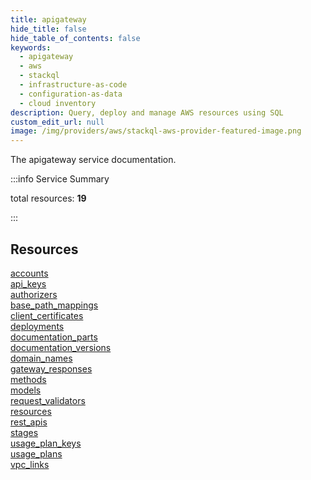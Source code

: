 ```yaml
---
title: apigateway
hide_title: false
hide_table_of_contents: false
keywords:
  - apigateway
  - aws
  - stackql
  - infrastructure-as-code
  - configuration-as-data
  - cloud inventory
description: Query, deploy and manage AWS resources using SQL
custom_edit_url: null
image: /img/providers/aws/stackql-aws-provider-featured-image.png
---
```


The apigateway service documentation.

:::info Service Summary

<div class="row">
<div class="providerDocColumn">
<span>total resources:&nbsp;<b>19</b></span><br />
</div>
</div>

:::

## Resources
<div class="row">
<div class="providerDocColumn">
<a href="/providers/aws/apigateway/accounts/">accounts</a><br />
<a href="/providers/aws/apigateway/api_keys/">api_keys</a><br />
<a href="/providers/aws/apigateway/authorizers/">authorizers</a><br />
<a href="/providers/aws/apigateway/base_path_mappings/">base_path_mappings</a><br />
<a href="/providers/aws/apigateway/client_certificates/">client_certificates</a><br />
<a href="/providers/aws/apigateway/deployments/">deployments</a><br />
<a href="/providers/aws/apigateway/documentation_parts/">documentation_parts</a><br />
<a href="/providers/aws/apigateway/documentation_versions/">documentation_versions</a><br />
<a href="/providers/aws/apigateway/domain_names/">domain_names</a><br />
<a href="/providers/aws/apigateway/gateway_responses/">gateway_responses</a>
</div>
<div class="providerDocColumn">
<a href="/providers/aws/apigateway/methods/">methods</a><br />
<a href="/providers/aws/apigateway/models/">models</a><br />
<a href="/providers/aws/apigateway/request_validators/">request_validators</a><br />
<a href="/providers/aws/apigateway/resources/">resources</a><br />
<a href="/providers/aws/apigateway/rest_apis/">rest_apis</a><br />
<a href="/providers/aws/apigateway/stages/">stages</a><br />
<a href="/providers/aws/apigateway/usage_plan_keys/">usage_plan_keys</a><br />
<a href="/providers/aws/apigateway/usage_plans/">usage_plans</a><br />
<a href="/providers/aws/apigateway/vpc_links/">vpc_links</a>
</div>
</div>
